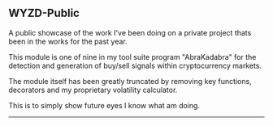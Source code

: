 WYZD-Public
-------------------------------------------------------------------------------------------------

A public showcase of the work I've been doing on a private project thats been in the works for the past year.

This module is one of nine in my tool suite program "AbraKadabra" for the detection and generation of buy/sell signals within cryptocurrency markets.

The module itself has been greatly truncated by removing key functions, decorators and my proprietary volatility calculator.

This is to simply show future eyes I know what am doing.

-------------------------------------------------------------------------------------------------
